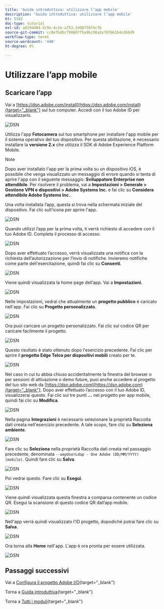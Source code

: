 ```yaml
---
title: 'Guida introduttiva: utilizzare l’app mobile'
description: 'Guida introduttiva: utilizzare l’app mobile'
kt: 5342
doc-type: tutorial
exl-id: a619dd84-5c9e-4c1e-a753-2d98f50f4cfb
source-git-commit: cc8efbdbcf90607f5a9bc98a2e787b61b4cd66d9
workflow-type: tm+mt
source-wordcount: '440'
ht-degree: 0%

---
```


# Utilizzare l’app mobile

## Scaricare l’app

Vai a [https://dsn.adobe.com/install](https://dsn.adobe.com/install){target="_blank"} sul tuo computer. Accedi con il tuo Adobe ID per visualizzarlo.

![DSN](./images/mobileapp.png)

Utilizza l&#39;app **Fotocamera** sul tuo smartphone per installare l&#39;app mobile per il sistema operativo del tuo dispositivo. Per questa abilitazione, è necessario installare la **versione 2.x** che utilizza il SDK di Adobe Experience Platform Mobile.

>[!NOTE]
>
>Dopo aver installato l&#39;app per la prima volta su un dispositivo iOS, è possibile che venga visualizzato un messaggio di errore quando si tenta di aprire l&#39;app con il seguente messaggio: **Sviluppatore Enterprise non attendibile**. Per risolvere il problema, vai a **Impostazioni > Generale > Gestione VPN e dispositivi > Adobe Systems Inc.** e fai clic su **Considera attendibile Adobe Systems Inc.**.

Una volta installata l’app, questa si trova nella schermata iniziale del dispositivo. Fai clic sull&#39;icona per aprire l&#39;app.

![DSN](./images/mobileappn1.png)

Quando utilizzi l’app per la prima volta, ti verrà richiesto di accedere con il tuo Adobe ID. Completa il processo di accesso.

![DSN](./images/mobileappn2.png)

Dopo aver effettuato l’accesso, verrà visualizzata una notifica con la richiesta dell’autorizzazione per l’invio di notifiche. Invieremo notifiche come parte dell&#39;esercitazione, quindi fai clic su **Consenti**.

![DSN](./images/mobileappn3.png)

Viene quindi visualizzata la home page dell’app. Vai a **Impostazioni**.

![DSN](./images/mobileappn4.png)

Nelle impostazioni, vedrai che attualmente un **progetto pubblico** è caricato nell&#39;app. Fai clic su **Progetto personalizzato**.

![DSN](./images/mobileappn5.png)

Ora puoi caricare un progetto personalizzato. Fai clic sul codice QR per caricare facilmente il progetto.

![DSN](./images/mobileappn6.png)

Questo risultato è stato ottenuto dopo l&#39;esercizio precedente. Fai clic per aprire il **progetto Edge Telco per dispositivi mobili** creato per te.

![DSN](./images/dsn5b.png)

Nel caso in cui tu abbia chiuso accidentalmente la finestra del browser o per sessioni di attivazione o demo future, puoi anche accedere al progetto del tuo sito web da [https://dsn.adobe.com](https://dsn.adobe.com){target="_blank"}. Dopo aver effettuato l’accesso con il tuo Adobe ID, visualizzerai questo. Fai clic sui tre punti **...** nel progetto per app mobile, quindi fai clic su **Modifica**.

![DSN](./images/web8a.png)

Nella pagina **Integrazioni** è necessario selezionare la proprietà Raccolta dati creata nell&#39;esercizio precedente. A tale scopo, fare clic su **Seleziona ambiente**.

![DSN](./images/web8aa.png)

Fare clic su **Seleziona** nella proprietà Raccolta dati creata nel passaggio precedente, denominata `--aepUserLdap - One Adobe (DD/MM/YYYY) (mobile)`. Quindi fare clic su **Salva**.

![DSN](./images/web8b.png)

Poi vedrai questo. Fare clic su **Esegui**.

![DSN](./images/web8bb.png)

Viene quindi visualizzata questa finestra a comparsa contenente un codice QR. Esegui la scansione di questo codice QR dall’app mobile.

![DSN](./images/web8c.png)

Nell&#39;app verrà quindi visualizzato l&#39;ID progetto, dopodiché potrai fare clic su **Salva**.

![DSN](./images/mobileappn7.png)

Ora torna alla **Home** nell&#39;app. L&#39;app è ora pronta per essere utilizzata.

![DSN](./images/mobileappn8.png)

## Passaggi successivi

Vai a [Configura il progetto Adobe I/O](./ex6.md){target="_blank"}

Torna a [Guida introduttiva](./getting-started.md){target="_blank"}

Torna a [Tutti i moduli](./../../../overview.md){target="_blank"}
